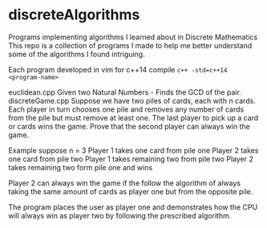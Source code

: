 # discreteAlgorithms
Programs implementing algorithms I learned about in Discrete Mathematics
This repo is a collection of programs I made to help me better understand some of the algorithms I found intriguing.

Each program developed in vim for c++14
compile  `c++ -std=c++14 <program-name>`


euclidean.cpp
  Given two Natural Numbers - Finds the GCD of the pair.
discreteGame.cpp
  Suppose we have two piles of cards, each with n cards. Each player in turn chooses one pile and removes any number of cards from the pile but must remove at least one. The last player to pick up a card or cards wins the game. Prove that the second player can always win the game.

  Example suppose n = 3
  Player 1 takes one card from pile one
  Player 2 takes one card from pile two
  Player 1 takes remaining two from pile two
  Player 2 takes remaining two form pile one and wins

Player 2 can always win the game if the follow the algorithm  of always taking the same amount of cards as player one but from the opposite pile. 

The program places the user as player one and demonstrates how the CPU will always win as player two by following the prescribed algorithm.
